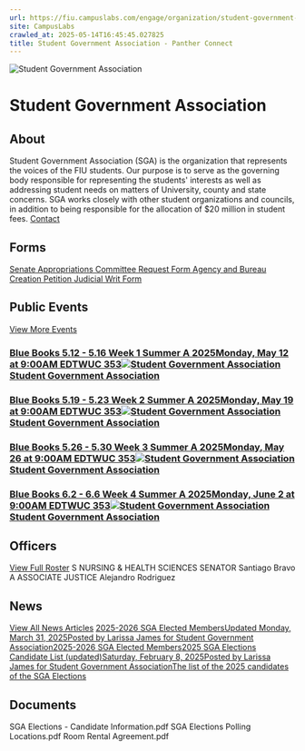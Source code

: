 ```yaml
---
url: https://fiu.campuslabs.com/engage/organization/student-government-association
site: CampusLabs
crawled_at: 2025-05-14T16:45:45.027825
title: Student Government Association - Panther Connect
---
```


![Student Government Association](https://se-images.campuslabs.com/clink/images/0924b4ce-2d7a-46e0-a0b2-6f9ca8a2f3fee086a8dd-0689-4fce-b50f-48bd4d02e353.png?preset=med-sq)
# Student Government Association
## About
Student Government Association (SGA) is the organization that represents the voices of the FIU students. Our purpose is to serve as the governing body responsible for representing the students' interests as well as addressing student needs on matters of University, county and state concerns. SGA works closely with other student organizations and councils, in addition to being responsible for the allocation of $20 million in student fees.
[Contact](https://fiu.campuslabs.com/engage/organization/student-government-association/contact)
## Forms
[Senate Appropriations Committee Request Form ](https://fiu.campuslabs.com/engage/submitter/form/start/225100)
[Agency and Bureau Creation Petition ](https://fiu.campuslabs.com/engage/submitter/form/start/462577)
[Judicial Writ Form](https://fiu.campuslabs.com/engage/submitter/form/start/464597)
## Public Events
[View More Events](https://fiu.campuslabs.com/engage/organization/student-government-association/events)
### [Blue Books 5.12 - 5.16 Week 1 Summer A 2025Monday, May 12 at 9:00AM EDTWUC 353![Student Government Association](https://se-images.campuslabs.com/clink/images/0924b4ce-2d7a-46e0-a0b2-6f9ca8a2f3fee086a8dd-0689-4fce-b50f-48bd4d02e353.png?preset=small-sq)Student Government Association](https://fiu.campuslabs.com/engage/event/11286908)
### [Blue Books 5.19 - 5.23 Week 2 Summer A 2025Monday, May 19 at 9:00AM EDTWUC 353![Student Government Association](https://se-images.campuslabs.com/clink/images/0924b4ce-2d7a-46e0-a0b2-6f9ca8a2f3fee086a8dd-0689-4fce-b50f-48bd4d02e353.png?preset=small-sq)Student Government Association](https://fiu.campuslabs.com/engage/event/11286922)
### [Blue Books 5.26 - 5.30 Week 3 Summer A 2025Monday, May 26 at 9:00AM EDTWUC 353![Student Government Association](https://se-images.campuslabs.com/clink/images/0924b4ce-2d7a-46e0-a0b2-6f9ca8a2f3fee086a8dd-0689-4fce-b50f-48bd4d02e353.png?preset=small-sq)Student Government Association](https://fiu.campuslabs.com/engage/event/11286929)
### [Blue Books 6.2 - 6.6 Week 4 Summer A 2025Monday, June 2 at 9:00AM EDTWUC 353![Student Government Association](https://se-images.campuslabs.com/clink/images/0924b4ce-2d7a-46e0-a0b2-6f9ca8a2f3fee086a8dd-0689-4fce-b50f-48bd4d02e353.png?preset=small-sq)Student Government Association](https://fiu.campuslabs.com/engage/event/11286944)
## Officers
[View Full Roster](https://fiu.campuslabs.com/engage/organization/student-government-association/roster)
S
NURSING & HEALTH SCIENCES SENATOR
Santiago Bravo
A
ASSOCIATE JUSTICE
Alejandro Rodriguez
## News
[View All News Articles](https://fiu.campuslabs.com/engage/organization/student-government-association/news)
[2025-2026 SGA Elected MembersUpdated Monday, March 31, 2025Posted by Larissa James for Student Government Association2025-2026 SGA Elected Members](https://fiu.campuslabs.com/engage/news/319987)[2025 SGA Elections Candidate List (updated)Saturday, February 8, 2025Posted by Larissa James for Student Government AssociationThe list of the 2025 candidates of the SGA Elections](https://fiu.campuslabs.com/engage/news/317102)
## Documents
[](https://fiu.campuslabs.com/engage/organization/student-government-association/documents/view/1080065)
SGA Elections - Candidate Information.pdf
[](https://fiu.campuslabs.com/engage/organization/student-government-association/documents/view/1079790)
SGA Elections Polling Locations.pdf
[](https://fiu.campuslabs.com/engage/organization/student-government-association/documents/view/953146)
Room Rental Agreement.pdf
